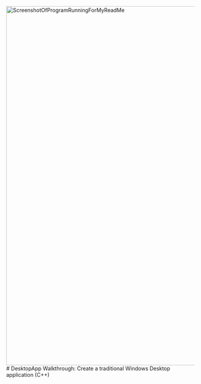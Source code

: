 <img width="959" alt="ScreenshotOfProgramRunningForMyReadMe" src="https://user-images.githubusercontent.com/77697969/131744691-5fdad11b-8dc9-4102-9f70-59411e778939.PNG">
# DesktopApp
Walkthrough: Create a traditional Windows Desktop application (C++)
